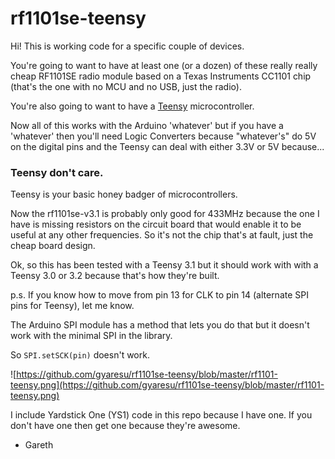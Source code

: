 # rf1101se-teensy

Hi! This is working code for a specific couple of devices.

You're going to want to have at least one (or a dozen) of these really really cheap RF1101SE radio module based on a Texas Instruments CC1101 chip (that's the one with no MCU and no USB, just the radio).

You're also going to want to have a [Teensy](https://www.pjrc.com/teensy/teensy31.html) microcontroller.

Now all of this works with the Arduino 'whatever' but if you have a 'whatever' then you'll need Logic Converters because "whatever's" do 5V on the digital pins and the Teensy can deal with either 3.3V or 5V because...

### Teensy don't care.

Teensy is your basic honey badger of microcontrollers.

Now the rf1101se-v3.1 is probably only good for 433MHz because the one I have is missing resistors on the circuit board that would enable it to be useful at any other frequencies. So it's not the chip that's at fault, just the cheap board design.

Ok, so this has been tested with a Teensy 3.1 but it should work with with a Teensy 3.0 or 3.2 because that's how they're built.

p.s. If you know how to move from pin 13 for CLK to pin 14 (alternate SPI pins for Teensy), let me know.

The Arduino SPI module has a method that lets you do that but it doesn't work with the minimal SPI in the library.

So ```SPI.setSCK(pin)``` doesn't work.

![https://github.com/gyaresu/rf1101se-teensy/blob/master/rf1101-teensy.png](https://github.com/gyaresu/rf1101se-teensy/blob/master/rf1101-teensy.png)

I include Yardstick One (YS1) code in this repo because I have one. If you don't have one then get one because they're awesome.

 - Gareth

